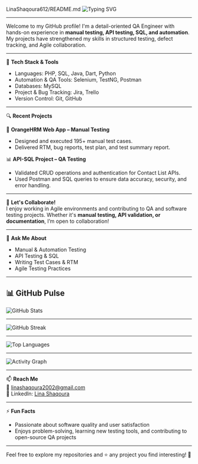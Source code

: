 LinaShaqoura612/README.md
![Typing SVG](https://readme-typing-svg.demolab.com?size=25&duration=4000&pause=500&color=FF69B4&center=true&vCenter=true&width=700&lines=Hi+there%2C+I'm+Lina+Shaqoura!;QA+Engineer+%E2%80%A2+Manual+%26+Automation+Testing;From+testing+to+assurance%2C+one+bug+at+a+time.)

<hr>

Welcome to my GitHub profile! I'm a detail-oriented QA Engineer with hands-on experience in **manual testing, API testing, SQL, and automation**. My projects have strengthened my skills in structured testing, defect tracking, and Agile collaboration.

<hr>

🔧 **Tech Stack & Tools**

- Languages: PHP, SQL, Java, Dart, Python  
- Automation & QA Tools: Selenium, TestNG, Postman  
- Databases: MySQL  
- Project & Bug Tracking: Jira, Trello  
- Version Control: Git, GitHub  

<hr>

🔍 **Recent Projects**

💼 **OrangeHRM Web App – Manual Testing**  
- Designed and executed 195+ manual test cases.  
- Delivered RTM, bug reports, test plan, and test summary report.  

📊 **API-SQL Project – QA Testing**  
- Validated CRUD operations and authentication for Contact List APIs.  
- Used Postman and SQL queries to ensure data accuracy, security, and error handling.  

<hr>

🤝 **Let's Collaborate!**  
I enjoy working in Agile environments and contributing to QA and software testing projects. Whether it's **manual testing, API validation, or documentation**, I’m open to collaboration!  

<hr>

💬 **Ask Me About**  
- Manual & Automation Testing  
- API Testing & SQL  
- Writing Test Cases & RTM  
- Agile Testing Practices  

<hr>

## 📊 GitHub Pulse  

<!-- GitHub Stats -->
![GitHub Stats](https://github-readme-stats.vercel.app/api?username=Linashaqoura612&show_icons=true&include_all_commits=true&theme=radical&hide_border=true)

<hr>

<!-- Streak Stats -->
![GitHub Streak](https://streak-stats.demolab.com?user=Linashaqoura612&theme=radical&hide_border=true)

<hr>

<!-- Top Languages -->
![Top Languages](https://github-readme-stats.vercel.app/api/top-langs/?username=Linashaqoura612&layout=compact&langs_count=8&theme=radical&hide_border=true)

<hr>

<!-- Activity Graph -->
![Activity Graph](https://github-readme-activity-graph.vercel.app/graph?username=Linashaqoura612&theme=radical&hide_border=true)

<hr>

📫 **Reach Me**  
📧 linashaqoura2002@gmail.com  
🔗 LinkedIn: [Lina Shaqoura](https://www.linkedin.com/in/lina-shaqoura-5bb91a292/)  

<hr>

⚡ **Fun Facts**  
- Passionate about software quality and user satisfaction  
- Enjoys problem-solving, learning new testing tools, and contributing to open-source QA projects  

<hr>

Feel free to explore my repositories and ⭐ any project you find interesting! 🚀
